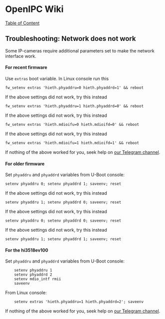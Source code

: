 # OpenIPC Wiki
[Table of Content](../index.md)

## Troubleshooting: Network does not work

Some IP-cameras require additional parameters set to make the network interface work.

#### For recent firmware

Use `extras` boot variable. In Linux console run this
```
fw_setenv extras 'hieth.phyaddru=0 hieth.phyaddrd=1' && reboot
```
If the above settings did not work, try this instead
```
fw_setenv extras 'hieth.phyaddru=1 hieth.phyaddrd=0' && reboot
```
If the above settings did not work, try this instead
```
fw_setenv extras 'hieth.mdioifu=0 hieth.mdioifd=0' && reboot
```
If the above settings did not work, try this instead
```
fw_setenv extras 'hieth.mdioifu=1 hieth.mdioifd=1' && reboot
```
If nothing of the above worked for you, seek help on [our Telegram channel](https://t.me/openipc).


#### For older firmware

Set `phyaddru` and `phyaddrd` variables from U-Boot console:
```
setenv phyaddru 0; setenv phyaddrd 1; saveenv; reset
```
If the above settings did not work, try this instead
```
setenv phyaddru 1; setenv phyaddrd 0; saveenv; reset
```
If the above settings did not work, try this instead
```
setenv phyaddru 0; setenv phyaddrd 0; saveenv; reset
```
If the above settings did not work, try this instead
```
setenv phyaddru 1; setenv phyaddrd 1; saveenv; reset
```

#### For the hi3518ev100
Set `phyaddru` and `phyaddrd` variables from U-Boot console:
```
    setenv phyaddru 1
    setenv phyaddrd 2
    setenv mdio_intf rmii
    saveenv
```
From Linux console:
```
    setenv extras 'hieth.phyaddru=1 hieth.phyaddrd=2'; saveenv
```
If nothing of the above worked for you, seek help on [our Telegram channel](https://t.me/openipc).
